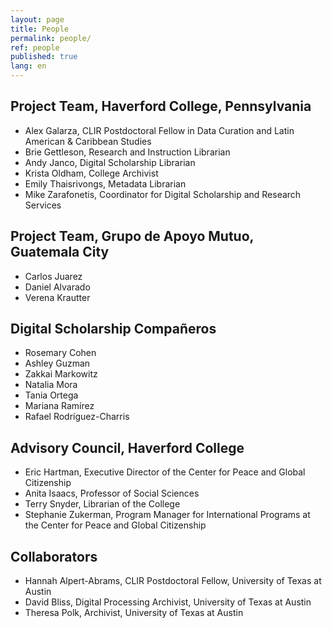 ```yaml
---
layout: page
title: People
permalink: people/
ref: people
published: true
lang: en
---
```


## Project Team, Haverford College, Pennsylvania
- Alex Galarza, CLIR Postdoctoral Fellow in Data Curation and Latin American & Caribbean Studies
- Brie Gettleson, Research and Instruction Librarian
- Andy Janco, Digital Scholarship Librarian
- Krista Oldham, College Archivist
- Emily Thaisrivongs, Metadata Librarian
- Mike Zarafonetis, Coordinator for Digital Scholarship and Research Services

## Project Team, Grupo de Apoyo Mutuo, Guatemala City
- Carlos Juarez
- Daniel Alvarado
- Verena Krautter

## Digital Scholarship Compañeros
- Rosemary Cohen
- Ashley Guzman
- Zakkai Markowitz
- Natalia Mora
- Tania Ortega
- Mariana Ramírez
- Rafael Rodríguez-Charris

## Advisory Council, Haverford College
- Eric Hartman, Executive Director of the Center for Peace and Global Citizenship
- Anita Isaacs, Professor of Social Sciences
- Terry Snyder, Librarian of the College
- Stephanie Zukerman, Program Manager for International Programs at the Center for Peace and Global Citizenship

## Collaborators
- Hannah Alpert-Abrams, CLIR Postdoctoral Fellow, University of Texas at Austin
- David Bliss, Digital Processing Archivist, University of Texas at Austin
- Theresa Polk, Archivist, University of Texas at Austin
